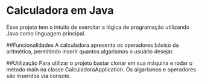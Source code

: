 # Calculadora em Java

Esse projeto tem o intuito de exercitar a lógica de programação utilizando Java como linguagem principal.

##Funcionalidades
A calculadora apresenta os operadores básico da aritmética, permitindo inserir quantos algarismos o usuário desejar.

##Utilização
Para utilizar o projeto bastar clonar em sua máquina e rodar o método main na classe CalculadoraApplication. Os algarismos e operadores são inseridos via console.